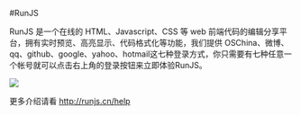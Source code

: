 #RunJS

RunJS 是一个在线的 HTML、Javascript、CSS 等 web 前端代码的编辑分享平台，拥有实时预览、高亮显示、代码格式化等功能，我们提供 OSChina、微博、qq、github、google、yahoo、hotmail这七种登录方式，你只需要有七种任意一个帐号就可以点击右上角的登录按钮来立即体验RunJS。

<img src='http://runjs.cn/img/help/create.png'/>

更多介绍请看 <a href="http://runjs.cn/help" target="_blank">http://runjs.cn/help</a>